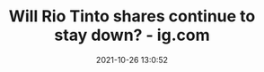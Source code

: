 ---
"title": "Will Rio Tinto shares continue to stay down? - ig.com"
"date": "2021-10-26 13:0:52"
"feed_name": "GOOGLENEWSMINING"
"feed_website": "https://news.google.com/search?q=mining%2Bincident&hl=en-US&gl=US&ceid=US:en"
"feed_rss": "https://news.google.com/rss/search?q=mining%2Bincident&hl=en-US&gl=US&ceid=US:en"
"link": "https://www.ig.com/au/news-and-trade-ideas/will-rio-tinto-shares-continue-to-stay-down--211026"
"source": "{'href': 'https://www.ig.com', 'title': 'ig.com'}"
"file": "_posts/2021-1-1-be688b988924f706ae53190b582ef9830e362faf.md"
"accident": "0"
"drilling": "0"
"dead": "0"
"injured": "0"
"arrested": "0"
"place": "unknown place"
"where": "unknown site"
"causes": "unknown"
"place_uri": "unknown place"
---